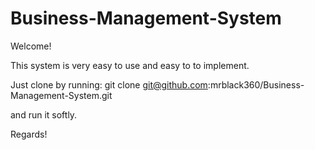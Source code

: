 # Business-Management-System

Welcome!

This system is very easy to use and easy to to implement.

Just clone by running: git clone git@github.com:mrblack360/Business-Management-System.git

and run it softly.

Regards!
